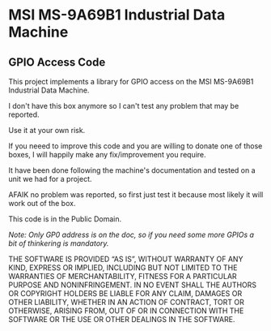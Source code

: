 # MSI MS-9A69B1 Industrial Data Machine
## GPIO Access Code

This project implements a library for GPIO access on the MSI 
MS-9A69B1 Industrial Data Machine.

I don't have this box anymore so I can't test any problem that may be reported.

Use it at your own risk.

If you neeed to improve this code and you are willing to donate one of those boxes,
I will happily make any fix/improvement you require.

It have been done following the machine's documentation and tested on a unit we
had for a project.

AFAIK no problem was reported, so first just test it because most likely it will 
work out of the box.

This code is in the Public Domain.

*Note: Only GP0 address is on the doc, so if you need some more GPIOs a bit of thinkering is mandatory.*

THE SOFTWARE IS PROVIDED “AS IS”, WITHOUT WARRANTY OF ANY KIND, EXPRESS OR
IMPLIED, INCLUDING BUT NOT LIMITED TO THE WARRANTIES OF MERCHANTABILITY,
FITNESS FOR A PARTICULAR PURPOSE AND NONINFRINGEMENT. IN NO EVENT SHALL THE
AUTHORS OR COPYRIGHT HOLDERS BE LIABLE FOR ANY CLAIM, DAMAGES OR OTHER LIABILITY,
WHETHER IN AN ACTION OF CONTRACT, TORT OR OTHERWISE, ARISING FROM, OUT OF OR IN
CONNECTION WITH THE SOFTWARE OR THE USE OR OTHER DEALINGS IN THE SOFTWARE.